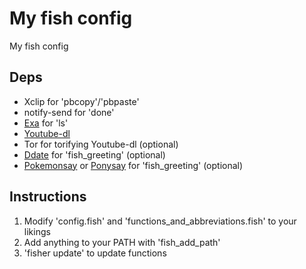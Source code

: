 # My fish config
My fish config

## Deps
- Xclip for 'pbcopy'/'pbpaste'
- notify-send for 'done'
- [Exa](https://the.exa.website/) for 'ls'
- [Youtube-dl](https://youtube-dl.org/)
- Tor for torifying Youtube-dl (optional)
- [Ddate](https://en.wikipedia.org/wiki/Discordian_calendar) for 'fish_greeting' (optional)
- [Pokemonsay](https://github.com/HRKings/pokemonsay-newgenerations.git) or [Ponysay](https://erkin.party/ponysay/) for 'fish_greeting' (optional)

## Instructions
1. Modify 'config.fish' and 'functions_and_abbreviations.fish' to your likings
2. Add anything to your PATH with 'fish_add_path'
3. 'fisher update' to update functions
